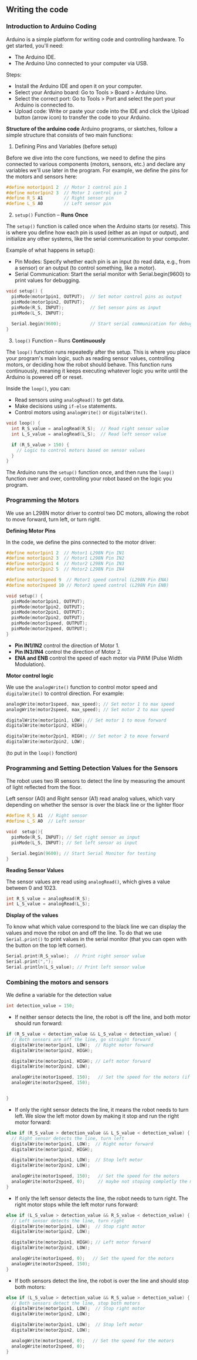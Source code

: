 ## Writing the code

### Introduction to Arduino Coding
Arduino is a simple platform for writing code and controlling hardware. To get started, you'll need:

- The Arduino IDE.
- The Arduino Uno connected to your computer via USB.

  
Steps:
- Install the Arduino IDE and open it on your computer.
- Select your Arduino board: Go to Tools > Board > Arduino Uno.
- Select the correct port: Go to Tools > Port and select the port your Arduino is connected to.
- Upload code: Write or paste your code into the IDE and click the Upload button (arrow icon) to transfer the code to your Arduino.

**Structure of the arduino code**
Arduino programs, or sketches, follow a simple structure that consists of two main functions:
1) Defining Pins and Variables (before setup)

  Before we dive into the core functions, we need to define the pins connected to various components (motors, sensors, etc.) and declare any variables we'll use later in the program.
  For example, we define the pins for the motors and sensors here:
  ```c++
#define motor1pin1 2  // Motor 1 control pin 1
#define motor1pin2 3  // Motor 1 control pin 2
#define R_S A1        // Right sensor pin
#define L_S A0        // Left sensor pin
```
2) ```setup()``` Function – **Runs Once**

  The ```setup()``` function is called once when the Arduino starts (or resets). This is where you define how each pin is used (either as an input or output), and initialize any other systems, like the serial communication to your computer.

  Example of what happens in setup():

- Pin Modes: Specify whether each pin is an input (to read data, e.g., from a sensor) or an output (to control something, like a motor).
- Serial Communication: Start the serial monitor with Serial.begin(9600) to print values for debugging.

```c++
void setup() {
  pinMode(motor1pin1, OUTPUT);  // Set motor control pins as output
  pinMode(motor1pin2, OUTPUT);
  pinMode(R_S, INPUT);          // Set sensor pins as input
  pinMode(L_S, INPUT);
  
  Serial.begin(9600);           // Start serial communication for debugging
}
```
3) ```loop()``` Function – Runs **Continuously**

The ```loop()``` function runs repeatedly after the setup. This is where you place your program's main logic, such as reading sensor values, controlling motors, or deciding how the robot should behave. This function runs continuously, meaning it keeps executing whatever logic you write until the Arduino is powered off or reset.

Inside the ```loop()```, you can:

- Read sensors using ```analogRead()``` to get data.
- Make decisions using ```if-else``` statements.
- Control motors using ```analogWrite()``` or ```digitalWrite()```.

```c++
void loop() {
  int R_S_value = analogRead(R_S);  // Read right sensor value
  int L_S_value = analogRead(L_S);  // Read left sensor value

  if (R_S_value > 150) {
    // Logic to control motors based on sensor values
  }
}
```

The Arduino runs the ```setup()``` function once, and then runs the ```loop()``` function over and over, controlling your robot based on the logic you program.

### Programming the Motors

We use an L298N motor driver to control two DC motors, allowing the robot to move forward, turn left, or turn right.

**Defining Motor Pins**

In the code, we define the pins connected to the motor driver:

```c++
#define motor1pin1 2  // Motor1 L298N Pin IN1
#define motor1pin2 3  // Motor1 L298N Pin IN2
#define motor2pin1 4  // Motor2 L298N Pin IN3
#define motor2pin2 5  // Motor2 L298N Pin IN4

#define motor1speed 9  // Motor1 speed control (L298N Pin ENA)
#define motor2speed 10 // Motor2 speed control (L298N Pin ENB)

void setup() {
  pinMode(motor1pin1, OUTPUT);
  pinMode(motor1pin2, OUTPUT);
  pinMode(motor2pin1, OUTPUT);
  pinMode(motor2pin2, OUTPUT);
  pinMode(motor1speed, OUTPUT);
  pinMode(motor2speed, OUTPUT);
}
```

- **Pin IN1/IN2** control the direction of Motor 1.
- **Pin IN3/IN4** control the direction of Motor 2.
- **ENA and ENB** control the speed of each motor via PWM (Pulse Width Modulation).

**Motor control logic**

We use the ```analogWrite()``` function to control motor speed and ```digitalWrite()``` to control direction. For example:

```c++
analogWrite(motor1speed, max_speed); // Set motor 1 to max speed
analogWrite(motor2speed, max_speed); // Set motor 2 to max speed

digitalWrite(motor1pin1, LOW); // Set motor 1 to move forward
digitalWrite(motor1pin2, HIGH); 

digitalWrite(motor2pin1, HIGH); // Set motor 2 to move forward
digitalWrite(motor2pin2, LOW);
```
(to put in the ```loop()``` fonction)

### Programming and Setting Detection Values for the Sensors

The robot uses two IR sensors to detect the line by measuring the amount of light reflected from the floor.

Left sensor (A0) and Right sensor (A1) read analog values, which vary depending on whether the sensor is over the black line or the lighter floor

```c++
#define R_S A1  // Right sensor
#define L_S A0  // Left sensor

void  setup(){
  pinMode(R_S, INPUT); // Set right sensor as input
  pinMode(L_S, INPUT); // Set left sensor as input

  Serial.begin(9600); // Start Serial Monitor for testing
}
```
**Reading Sensor Values**

The sensor values are read using ```analogRead()```, which gives a value between 0 and 1023.

```c++
int R_S_value = analogRead(R_S);
int L_S_value = analogRead(L_S);
```

**Display of the values**

To know what which value correspond to the black line we can display the values and move the robot on and off the line.
To do that we use ```Serial.print()``` to print values in the serial monitor (that you can open with the button on the top left corner).

```c++
Serial.print(R_S_value);  // Print right sensor value
Serial.print(",");
Serial.println(L_S_value); // Print left sensor value
```

### Combining the motors and sensors

We define a variable for the detection value

```c++
int detection_value = 150;
```

- If neither sensor detects the line, the robot is off the line, and both motor should run forward:

```c++
if (R_S_value < detection_value && L_S_value < detection_value) {
  // Both sensors are off the line, go straight forward
  digitalWrite(motor1pin1, LOW);  // Right motor forward
  digitalWrite(motor1pin2, HIGH);

  digitalWrite(motor2pin1, HIGH); // Left motor forward
  digitalWrite(motor2pin2, LOW);

  analogWrite(motor1speed, 150);   // Set the speed for the motors (if you go too fast the robot might miss the line)
  analogWrite(motor2speed, 150); 


}
```

- If only the right sensor detects the line, it means the robot needs to turn left. We slow the left motor down by making it stop and run the right motor forward:

```c++
else if (R_S_value > detection_value && L_S_value < detection_value) {
  // Right sensor detects the line, turn left
  digitalWrite(motor1pin1, LOW);  // Right motor forward
  digitalWrite(motor1pin2, HIGH);

  digitalWrite(motor2pin1, LOW);  // Stop left motor
  digitalWrite(motor2pin2, LOW);

  analogWrite(motor1speed, 150);   // Set the speed for the motors
  analogWrite(motor2speed, 0);     // maybe not stoping completly the motor but making it run slower is faster (you have to test it)
}
```

- If only the left sensor detects the line, the robot needs to turn right. The right motor stops while the left motor runs forward:

```c++
else if (L_S_value > detection_value && R_S_value < detection_value) {
  // Left sensor detects the line, turn right
  digitalWrite(motor1pin1, LOW);  // Stop right motor
  digitalWrite(motor1pin2, LOW);

  digitalWrite(motor2pin1, HIGH); // Left motor forward
  digitalWrite(motor2pin2, LOW);

  analogWrite(motor1speed, 0);   // Set the speed for the motors
  analogWrite(motor2speed, 150);    
}
```

- If both sensors detect the line, the robot is over the line and should stop both motors:

```c++
else if (L_S_value > detection_value && R_S_value > detection_value) {
  // Both sensors detect the line, stop both motors
  digitalWrite(motor1pin1, LOW);  // Stop right motor
  digitalWrite(motor1pin2, LOW);

  digitalWrite(motor2pin1, LOW);  // Stop left motor
  digitalWrite(motor2pin2, LOW);

  analogWrite(motor1speed, 0);   // Set the speed for the motors
  analogWrite(motor2speed, 0);    
}


